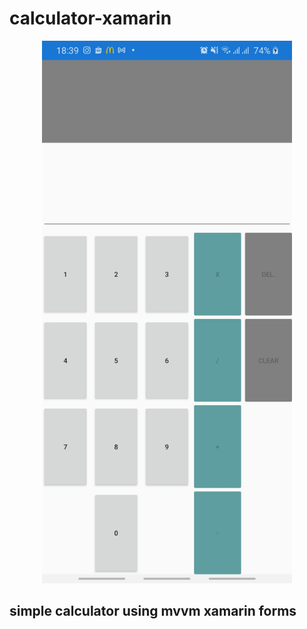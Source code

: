 # calculator-xamarin

<p align="center"><img src="https://github.com/apriandri/calculator-xamarin/blob/master/screenshot%20-%20Copy.jpg" width="400"></p>



## simple calculator using mvvm xamarin forms

